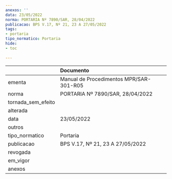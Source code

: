 ```yaml
---
anexos: ''
data: 23/05/2022
norma: PORTARIA Nº 7890/SAR, 28/04/2022
publicacao: BPS V.17, Nº 21, 23 A 27/05/2022
tags:
- portaria
tipo_normatico: Portaria
hide: 
- toc 
 
---
```


|                    | Documento                               |
|:-------------------|:----------------------------------------|
| ementa             | Manual de Procedimentos MPR/SAR-301-R05 |
| norma              | PORTARIA Nº 7890/SAR, 28/04/2022        |
| tornada_sem_efeito |                                         |
| alterada           |                                         |
| data               | 23/05/2022                              |
| outros             |                                         |
| tipo_normatico     | Portaria                                |
| publicacao         | BPS V.17, Nº 21, 23 A 27/05/2022        |
| revogada           |                                         |
| em_vigor           |                                         |
| anexos             |                                         |